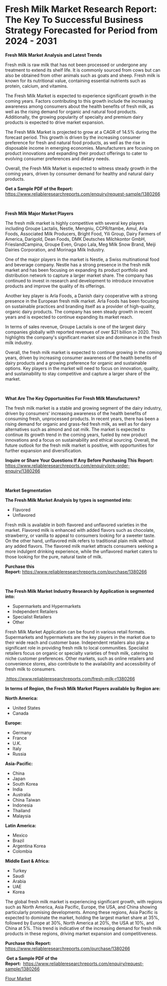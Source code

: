 <p><h1>Fresh Milk Market Research Report: The Key To Successful Business Strategy Forecasted for Period from 2024 - 2031</h1></p><p><strong>Fresh Milk Market Analysis and Latest Trends</strong></p>
<p><p>Fresh milk is raw milk that has not been processed or undergone any treatment to extend its shelf life. It is commonly sourced from cows but can also be obtained from other animals such as goats and sheep. Fresh milk is known for its nutritional value, containing essential nutrients such as protein, calcium, and vitamins.</p><p>The Fresh Milk Market is expected to experience significant growth in the coming years. Factors contributing to this growth include the increasing awareness among consumers about the health benefits of fresh milk, as well as the rising demand for organic and natural food products. Additionally, the growing popularity of specialty and premium dairy products is expected to drive market expansion.</p><p>The Fresh Milk Market is projected to grow at a CAGR of 14.5% during the forecast period. This growth is driven by the increasing consumer preference for fresh and natural food products, as well as the rise in disposable income in emerging economies. Manufacturers are focusing on product innovations and expanding their product offerings to cater to evolving consumer preferences and dietary needs.</p><p>Overall, the Fresh Milk Market is expected to witness steady growth in the coming years, driven by consumer demand for healthy and natural dairy products.</p></p>
<p><strong>Get a Sample PDF of the Report:&nbsp;</strong> <a href="https://www.reliableresearchreports.com/enquiry/request-sample/1380266">https://www.reliableresearchreports.com/enquiry/request-sample/1380266</a></p>
<p>&nbsp;</p>
<p><strong>Fresh Milk Major Market Players</strong></p>
<p><p>The fresh milk market is highly competitive with several key players including Groupe Lactalis, Nestle, Mengniu, CCPR/Itambe, Amul, Arla Foods, Associated Milk Producers, Bright Food, Yili Group, Dairy Farmers of America, Darigold, Dean Foods, DMK Deutsches Milchkontor GmbH, FrieslandCampina, Groupe Even, Grupo Lala, Meg Milk Snow Brand, Meiji Dairies Corporation, and Morinaga Milk Industry.</p><p>One of the major players in the market is Nestle, a Swiss multinational food and beverage company. Nestle has a strong presence in the fresh milk market and has been focusing on expanding its product portfolio and distribution network to capture a larger market share. The company has continued to invest in research and development to introduce innovative products and improve the quality of its offerings.</p><p>Another key player is Arla Foods, a Danish dairy cooperative with a strong presence in the European fresh milk market. Arla Foods has been focusing on sustainable practices and branding itself as a provider of high-quality, organic dairy products. The company has seen steady growth in recent years and is expected to continue expanding its market reach.</p><p>In terms of sales revenue, Groupe Lactalis is one of the largest dairy companies globally with reported revenues of over $21 billion in 2020. This highlights the company's significant market size and dominance in the fresh milk industry.</p><p>Overall, the fresh milk market is expected to continue growing in the coming years, driven by increasing consumer awareness of the health benefits of dairy products and a growing preference for organic and sustainable options. Key players in the market will need to focus on innovation, quality, and sustainability to stay competitive and capture a larger share of the market.</p></p>
<p>&nbsp;</p>
<p><strong>What Are The Key Opportunities For Fresh Milk Manufacturers?</strong></p>
<p><p>The fresh milk market is a stable and growing segment of the dairy industry, driven by consumers' increasing awareness of the health benefits of consuming fresh, unprocessed products. In recent years, there has been a rising demand for organic and grass-fed fresh milk, as well as for dairy alternatives such as almond and oat milk. The market is expected to continue its growth trend in the coming years, fueled by new product innovations and a focus on sustainability and ethical sourcing. Overall, the future outlook for the fresh milk market is positive, with opportunities for further expansion and diversification.</p></p>
<p><strong>Inquire or Share Your Questions If Any Before Purchasing This Report:</strong> <a href="https://www.reliableresearchreports.com/enquiry/pre-order-enquiry/1380266">https://www.reliableresearchreports.com/enquiry/pre-order-enquiry/1380266</a></p>
<p>&nbsp;</p>
<p><strong>Market Segmentation</strong></p>
<p><strong>The Fresh Milk Market Analysis by types is segmented into:</strong></p>
<p><ul><li>Flavored</li><li>Unflavored</li></ul></p>
<p><p>Fresh milk is available in both flavored and unflavored varieties in the market. Flavored milk is enhanced with added flavors such as chocolate, strawberry, or vanilla to appeal to consumers looking for a sweeter taste. On the other hand, unflavored milk refers to traditional plain milk without any added flavors. The flavored milk market attracts consumers seeking a more indulgent drinking experience, while the unflavored market caters to those looking for the pure, natural taste of milk.</p></p>
<p><strong>Purchase this Report:&nbsp;</strong><a href="https://www.reliableresearchreports.com/purchase/1380266">https://www.reliableresearchreports.com/purchase/1380266</a></p>
<p>&nbsp;</p>
<p><strong>The Fresh Milk Market Industry Research by Application is segmented into:</strong></p>
<p><ul><li>Supermarkets and Hypermarkets</li><li>Independent Retailers</li><li>Specialist Retailers</li><li>Other</li></ul></p>
<p><p>Fresh Milk Market Application can be found in various retail formats. Supermarkets and hypermarkets are the key players in the market due to their wide reach and customer base. Independent retailers also play a significant role in providing fresh milk to local communities. Specialist retailers focus on organic or specialty varieties of fresh milk, catering to niche customer preferences. Other markets, such as online retailers and convenience stores, also contribute to the availability and accessibility of fresh milk to consumers.</p></p>
<p><a href="https://www.reliableresearchreports.com/fresh-milk-r1380266">&nbsp;https://www.reliableresearchreports.com/fresh-milk-r1380266</a></p>
<p><strong>In terms of Region, the Fresh Milk Market Players available by Region are:</strong></p>
<p>
    <p> <strong> North America: </strong>
        <ul>
            <li>United States</li>
            <li>Canada</li>
        </ul>
        </p> 
    <p> <strong> Europe: </strong>
        <ul>
            <li>Germany</li>
            <li>France</li>
            <li>U.K.</li>
            <li>Italy</li>
            <li>Russia</li>
        </ul>
        </p> 
    <p> <strong> Asia-Pacific: </strong>
        <ul>
            <li>China</li>
            <li>Japan</li>
            <li>South Korea</li>
            <li>India</li>
            <li>Australia</li>
            <li>China Taiwan</li>
            <li>Indonesia</li>
            <li>Thailand</li>
            <li>Malaysia</li>
        </ul>
        </p> 
    <p> <strong> Latin America: </strong>
        <ul>
            <li>Mexico</li>
            <li>Brazil</li>
            <li>Argentina Korea</li>
            <li>Colombia</li>
        </ul>
        </p> 
    <p> <strong> Middle East & Africa: </strong>
        <ul>
            <li>Turkey</li>
            <li>Saudi</li>
            <li>Arabia</li>
            <li>UAE</li>
            <li>Korea</li>
        </ul>
    </p>
    </p>
<p><p>The global fresh milk market is experiencing significant growth, with regions such as North America, Asia Pacific, Europe, the USA, and China showing particularly promising developments. Among these regions, Asia Pacific is expected to dominate the market, holding the largest market share at 35%, followed by Europe at 30%, North America at 20%, the USA at 10%, and China at 5%. This trend is indicative of the increasing demand for fresh milk products in these regions, driving market expansion and competitiveness.</p></p>
<p><strong>Purchase this Report: </strong><a href="https://www.reliableresearchreports.com/purchase/1380266">https://www.reliableresearchreports.com/purchase/1380266</a></p>
<p>&nbsp;<strong>Get a Sample PDF of the Report:&nbsp;&nbsp;</strong><a href="https://www.reliableresearchreports.com/enquiry/request-sample/1380266">https://www.reliableresearchreports.com/enquiry/request-sample/1380266</a></p>
<p><strong></strong></p>
<p><p><a href="https://github.com/FassouRP/Market-Research-Report-List-4/blob/main/flour-market.md">Flour Market</a></p></p>